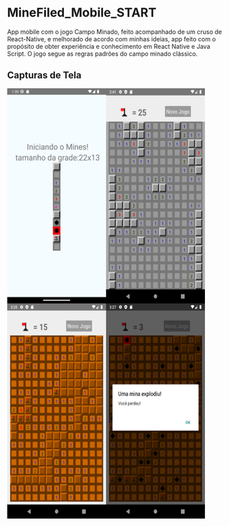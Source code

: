 # MineFiled_Mobile_START

App mobile com o jogo Campo Minado, feito acompanhado de um cruso de React-Native,  e melhorado de acordo com minhas ideias,
app feito com o propósito de obter experiência e conhecimento em React Native e Java Script. O jogo segue as regras padrões
do campo minado clássico.

## Capturas de Tela

<img src="screenshots/Screenshot_1690594229.png" alt="Teste 1" width="230" height="500" align="left">
<img src="screenshots/Screenshot_1690728105.png" alt="Teste 2" width="230" height="500" align="left">
<img src="screenshots/Screenshot_1690730723.png" alt="Teste 3" width="230" height="500" align="left">
<img src="screenshots/Screenshot_1690730830.png" alt="Teste 4" width="230" height="500" align="left">


